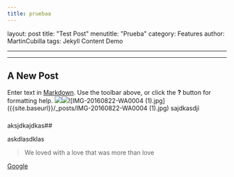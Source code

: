 ```yaml
---
title: pruebaa
---
```


layout:            post
title:             "Test Post"
menutitle:         "Prueba"
category:          Features
author:            MartinCubilla
tags:              Jekyll Content Demo

---

---

## A New Post

Enter text in [Markdown](http://daringfireball.net/projects/markdown/). Use the toolbar above, or click the **?** button for formatting help.
![](%7B%7Bsite.baseurl%7D%7D/)![](%7B%7Bsite.baseurl%7D%7D/_posts/IMG-20160822-WA0004%20(1).jpg)!\[IMG-20160822-WA0004 (1).jpg\]({{site.baseurl}}/_posts/IMG-20160822-WA0004 (1).jpg)
sajdkasdji

### 

aksjdkajdkas##

askdlasdklas

> We loved with a love that was more than love

[Google](www.google.com)